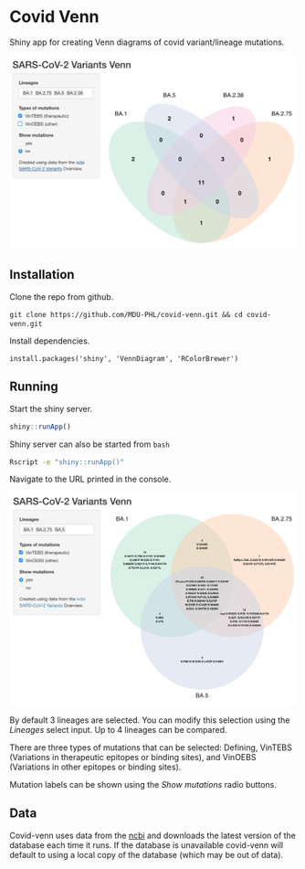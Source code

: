 # Covid Venn

Shiny app for creating Venn diagrams of covid variant/lineage mutations.

![](images/count.png)

## Installation

Clone the repo from github.
```
git clone https://github.com/MDU-PHL/covid-venn.git && cd covid-venn.git
```

Install dependencies.

```
install.packages('shiny', 'VennDiagram', 'RColorBrewer')
```

## Running

Start the shiny server.

```R
shiny::runApp()
```

Shiny server can also be started from `bash`

```bash
Rscript -e "shiny::runApp()"
```

Navigate to the URL printed in the console.

![](images/mutations.png)

By default 3 lineages are selected. You can modify this selection using the *Lineages* select input. Up to 4 lineages can be compared. 

There are three types of mutations that can be selected: Defining, VinTEBS (Variations in therapeutic epitopes or binding sites), and VinOEBS (Variations in other epitopes or binding sites).

Mutation labels can be shown using the *Show mutations* radio buttons. 

## Data

Covid-venn uses data from the [ncbi](https://www.ncbi.nlm.nih.gov/activ) and downloads the latest version of the database each time it runs. If the database is unavailable covid-venn will default to using a local copy of the database (which may be out of data).
